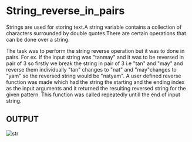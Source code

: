 # String_reverse_in_pairs
Strings are used for storing text.A string variable contains a collection of characters surrounded by double quotes.There are certain operations that can be done over a string.

The task was to perform the string reverse operation but it was to done in pairs. For ex. if the input string was "tanmay" and it was to be reversed in pair of 3 so firstly we break the string in pair of 3 i.e "tan" and "may" and reverse them individually "tan" changes to "nat" and "may"changes to "yam" so the reversed string would be "natyam".
A user defined reverse function was made which had the string the starting and the ending index as the input arguments and it returned the resulting reversed string for the given pattern. This function was called repeatedly untill the end of input string.
## OUTPUT
![str](https://user-images.githubusercontent.com/53641559/89094249-86be2f00-d3df-11ea-85cf-699218898a64.png)
